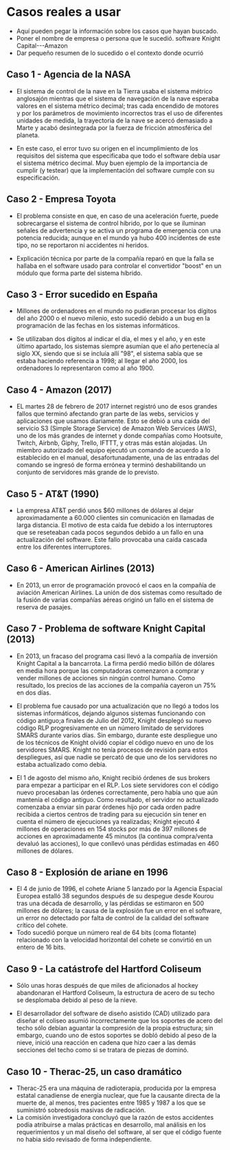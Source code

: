 # Casos reales a usar
- Aquí pueden pegar la información sobre los casos que hayan buscado.
- Poner el nombre de empresa o persona que le sucedió. software Knight Capital---Amazon
- Dar pequeño resumen de lo sucedido o el contexto donde ocurrió

## Caso 1 - Agencia de la NASA
* El sistema de control de la nave en la Tierra usaba el sistema métrico anglosajón mientras que el sistema de navegación de la nave esperaba valores en el sistema métrico decimal; tras cada encendido de motores y por los parámetros de movimiento incorrectos tras el uso de diferentes unidades de medida, la trayectoria de la nave se acercó  demasiado a Marte y acabó desintegrada por la fuerza de fricción atmosférica del planeta.

* En este caso, el error tuvo su origen en el incumplimiento de los requisitos del sistema que especificaba que todo el software debía usar el sistema métrico decimal. Muy buen ejemplo de la importancia de cumplir (y testear) que la implementación del software cumple con su especificación.

## Caso 2 - Empresa Toyota
* El problema consiste en que, en caso de una aceleración fuerte, puede sobrecargarse el sistema de control híbrido, por lo que se iluminan señales de advertencia y se activa un programa de emergencia con una potencia reducida; aunque en el mundo ya hubo 400 incidentes de este tipo, no se reportaron ni accidentes ni heridos.

* Explicación técnica por parte de la compañía reparó en que la falla se hallaba en el software usado para controlar el convertidor "boost" en un módulo que forma parte del sistema híbrido.

## Caso 3 - Error sucedido en España
* Millones de ordenadores en el mundo no pudieran procesar los dígitos del año 2000 o el nuevo milenio, esto sucedió debido a un bug en la programación de las fechas en los sistemas informáticos.

* Se utilizaban dos dígitos al indicar el día, el mes y el año, y en este último apartado, los sistemas siempre asumían que el año pertenecía al siglo XX, siendo que si se incluía allí "98", el sistema sabía que se estaba haciendo referencia a 1998; al llegar el año 2000, los ordenadores lo representaron como al año 1900.

## Caso 4 - Amazon (2017)
* EL martes 28 de febrero de 2017 internet registró uno de esos grandes fallos que terminó afectando gran parte de las webs, 
    servicios y aplicaciones que usamos diariamente. Esto se debió a una caída del servicio S3 (Simple Storage Service) de Amazon Web Services (AWS), 
    uno de los más grandes de internet y donde compañías como Hootsuite, Twitch, Airbnb, Giphy, Trello, IFTTT, y otras más están alojadas.
    Un miembro autorizado del equipo ejecutó un comando de acuerdo a lo establecido en el manual, desafortunadamente, 
    una de las entradas del comando se ingresó de forma errónea y terminó deshabilitando un conjunto de servidores más grande de lo previsto.
    
## Caso 5 - AT&T (1990)
* La empresa AT&T perdió unos $60 millones de dólares al dejar aproximadamente a 60.000 clientes sin comunicación en llamadas de larga distancia. 
    El motivo de esta caída fue debido a los interruptores que se reseteaban cada pocos segundos debido a un fallo en una actualización del software. 
    Este fallo provocaba una caida cascada entre los diferentes interruptores.
  
## Caso 6 - American Airlines (2013)
* En 2013, un error de programación provocó el caos en la compañía de aviación American Airlines. 
    La unión de dos sistemas como resultado de la fusión de varias compañías aéreas originó un fallo en el sistema de reserva de pasajes.
    
## Caso 7 - Problema de software Knight Capital (2013)
* En 2013, un fracaso del programa casi llevó a la compañía de inversión Knight Capital a la bancarrota. La firma perdió medio billón de dólares en media hora porque las computadoras comenzaron a comprar y vender millones de acciones sin ningún control humano. Como resultado, los precios de las acciones de la compañía cayeron un 75% en dos días.

* El problema fue causado por una actualización que no llegó a todos los sistemas informáticos, dejando algunos sistemas funcionando con código antiguo;a finales de Julio del 2012, Knight desplegó su nuevo código RLP progresivamente en un número limitado de servidores SMARS durante varios días. Sin embargo, durante este despliegue uno de los técnicos de Knight olvidó copiar el código nuevo en uno de los servidores SMARS. Knight no tenía procesos de revisión para estos despliegues, así que nadie se percató de que uno de los servidores no estaba actualizado como debía.

* El 1 de agosto del mismo año, Knight recibió órdenes de sus brokers para empezar a participar en el RLP. Los siete servidores con el código nuevo procesaban las órdenes correctamente, pero había uno que aún mantenía el código antiguo. Como resultado, el servidor no actualizado comenzaba a enviar sin parar órdenes hijo por cada orden padre recibida a ciertos centros de trading para su ejecución sin tener en cuenta el número de ejecuciones ya realizadas; Knight ejecutó 4 millones de operaciones en 154 stocks por más de 397 millones de acciones en aproximadamente 45 minutos (la continua compra/venta devaluó las acciones), lo que conllevó unas pérdidas estimadas en 460 millones de dólares.

## Caso 8 - Explosión de ariane en 1996
* El 4 de junio de 1996, el cohete Ariane 5 lanzado por la Agencia Espacial Europea estalló 38 segundos después de su despegue desde Kourou tras una década de desarrollo, y las pérdidas se estimaron en 500 millones de dólares; la causa de la explosión fue un error en el software, un error no detectado por falta de control de la calidad del software crítico del cohete.
* Todo sucedió porque un número real de 64 bits (coma flotante) relacionado con la velocidad horizontal del cohete se convirtió en un entero de 16 bits.

## Caso 9 - La catástrofe del Hartford Coliseum
* Sólo unas horas después de que miles de aficionados al hockey abandonaran el Hartford Coliseum, la estructura de acero de su techo se desplomaba debido al peso de la nieve.

* El desarrollador del software de diseño asistido (CAD) utilizado para diseñar el coliseo asumió incorrectamente que los soportes de acero del techo sólo debían aguantar la compresión de la propia estructura; sin embargo, cuando uno de estos soportes se dobló debido al peso de la nieve, inició una reacción en cadena que hizo caer a las demás secciones del techo como si se tratara de piezas de dominó.

## Caso 10 - Therac-25, un caso dramático
* Therac-25 era una máquina de radioterapia, producida por la empresa estatal canadiense de energía nuclear, que fue la causante directa de la muerte de, al menos, 
    tres pacientes entre 1985 y 1987 a los que se suministró sobredosis masivas de radicación.
* La comisión investigadora concluyó que la razón de estos accidentes podía atribuirse a malas prácticas en desarrollo, mal análisis en los requerimientos y un mal diseño del software, al ser que el código fuente no habia sido revisado de forma independiente.

